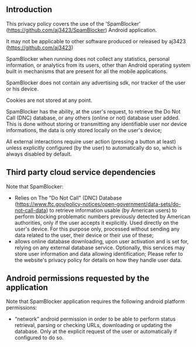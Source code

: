 
## Introduction
This privacy policy covers the use of the 'SpamBlocker' (https://github.com/aj3423/SpamBlocker) Android application.

It may not be applicable to other software produced or released by aj3423 (https://github.com/aj3423)

SpamBlocker when running does not collect any statistics, personal information, or analytics from its users, other than Android operating system built in mechanisms that are present for all the mobile applications.

SpamBlocker does not contain any advertising sdk, nor tracker of the user or his device.

Cookies are not stored at any point.

SpamBlocker has the ability, at the user's request, to retrieve the Do Not Call (DNC) database, or any others (online or not) database user added. This is done without storing or transmitting any identifiable user nor device informations, the data is only stored locally on the user's device;

All external interactions require user action (pressing a button at least) unless explicitly configured (by the user) to automatically do so, which is always disabled by default.

## Third party cloud service dependencies

Note that SpamBlocker:

* Relies on The "Do Not Call" (DNC) Database (https://www.ftc.gov/policy-notices/open-government/data-sets/do-not-call-data) to retrieve information usable (by American users) to perform blocking problematic numbers previously detected by American authorities, only if the user accepts it explicitly. Used directly on the user's device. For this purpose only, processed without sending any data related to the user, their device or their use of these;
* allows online database downloading, upon user activation and is set for, relying on any external database service. Optionally, this services may store user information and data allowing identification; Please refer to the website's privacy policy for details on how they handle user data.

 <!-- SpamBlocker specific licenses of libraries used in the application can be accessed from About section. - Not useful actually -->

## Android permissions requested by the application
Note that SpamBlocker application requires the following android platform permissions:

* “network” android permission in order to be able to perform status retrieval, parsing or checking URLs, downloading or updating the database. Only at the explicit request of the user or automatically if configured to do so.
